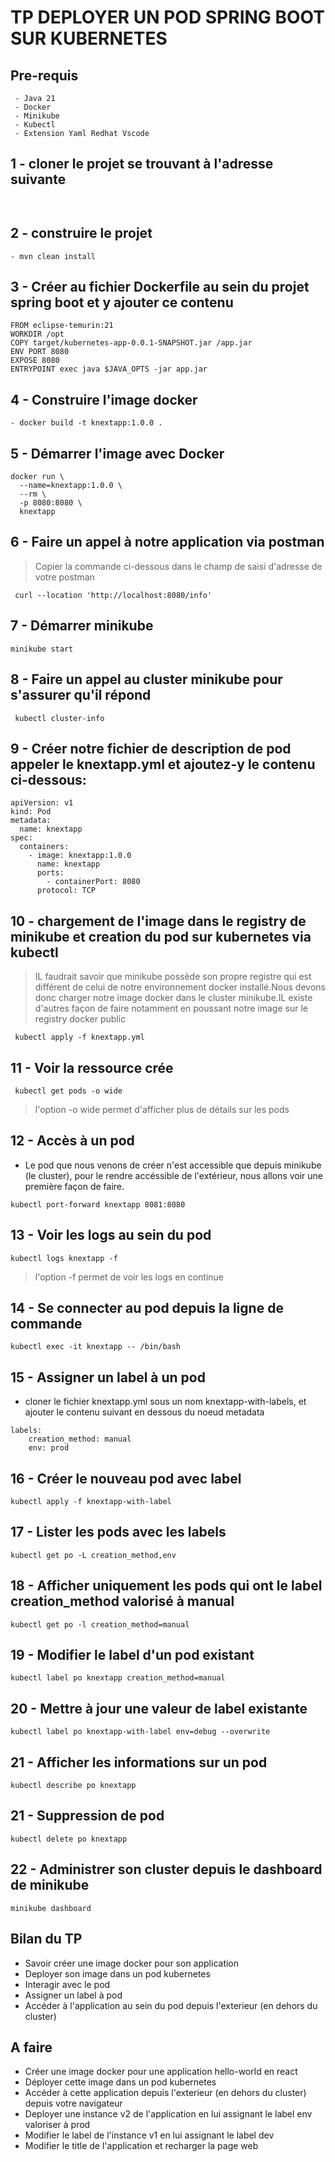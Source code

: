 # TP DEPLOYER UN POD SPRING BOOT SUR KUBERNETES

## Pre-requis
```
 - Java 21
 - Docker
 - Minikube
 - Kubectl
 - Extension Yaml Redhat Vscode
```

## 1 - cloner le projet se trouvant à l'adresse suivante
```
 
```
## 2 - construire le projet
```
- mvn clean install
```

## 3 - Créer au fichier Dockerfile au sein du projet spring boot et y ajouter ce contenu
```
FROM eclipse-temurin:21
WORKDIR /opt
COPY target/kubernetes-app-0.0.1-SNAPSHOT.jar /app.jar
ENV PORT 8080
EXPOSE 8080
ENTRYPOINT exec java $JAVA_OPTS -jar app.jar
```

## 4 - Construire l'image docker 
```
- docker build -t knextapp:1.0.0 .
```

## 5 - Démarrer l'image avec Docker
```
docker run \
  --name=knextapp:1.0.0 \
  --rm \
  -p 8080:8080 \
  knextapp
```

## 6 - Faire un appel à notre application via postman
> Copier la commande ci-dessous dans le champ de saisi d'adresse de votre postman
```
 curl --location 'http://localhost:8080/info'
```


## 7 - Démarrer minikube
```
minikube start
```
## 8 - Faire un appel au cluster minikube pour s'assurer qu'il répond
```
 kubectl cluster-info
```
## 9 - Créer notre fichier de description de pod appeler le knextapp.yml et ajoutez-y le contenu ci-dessous:
```
apiVersion: v1
kind: Pod
metadata:
  name: knextapp
spec:
  containers:
    - image: knextapp:1.0.0
      name: knextapp
      ports:
        - containerPort: 8080
      protocol: TCP

```
## 10 - chargement de l'image dans le registry de minikube et creation du pod sur kubernetes via kubectl
> IL faudrait savoir que minikube possède son propre registre qui est différent de celui de notre environnement docker installé.Nous devons donc charger notre image docker dans le cluster minikube.IL existe d'autres façon de faire notamment en poussant notre image sur le registry docker public
```
 kubectl apply -f knextapp.yml
```

## 11 - Voir la ressource crée
```
 kubectl get pods -o wide
```
> l'option -o wide permet d'afficher plus de détails sur les pods 
## 12 - Accès à un pod
*  Le pod que nous venons de créer n'est accessible que depuis minikube (le cluster), pour le rendre accéssible de l'extérieur, nous allons voir une 
 première façon de faire.
```
kubectl port-forward knextapp 8081:8080

```
## 13 - Voir les logs au sein du pod
```
kubectl logs knextapp -f
```
> l'option -f permet de voir les logs en continue

## 14 - Se connecter au pod depuis la ligne de commande
```
kubectl exec -it knextapp -- /bin/bash
```
## 15 - Assigner un label à un pod
* cloner le fichier knextapp.yml sous un nom knextapp-with-labels, et ajouter le contenu suivant en dessous du noeud metadata
```
labels:
    creation_method: manual
    env: prod
```
## 16 - Créer le nouveau pod avec label
```
kubectl apply -f knextapp-with-label
```
## 17 - Lister les pods avec les labels
```
kubectl get po -L creation_method,env
```
## 18 - Afficher uniquement les pods qui ont le label creation_method valorisé à manual
```
kubectl get po -l creation_method=manual
```
## 19 - Modifier le label d'un pod existant
```
kubectl label po knextapp creation_method=manual
```
## 20 - Mettre à jour une valeur de label existante
```
kubectl label po knextapp-with-label env=debug --overwrite
```

## 21 - Afficher les informations sur un pod
```
kubectl describe po knextapp
```

## 21 - Suppression de pod
```
kubectl delete po knextapp
```

## 22 - Administrer son cluster depuis le dashboard de minikube
```
minikube dashboard
```

## Bilan du TP
* Savoir créer une image docker pour son application
* Deployer son image dans un pod kubernetes
* Interagir avec le pod
* Assigner un label à pod
* Accéder à l'application au sein du pod depuis l'exterieur (en dehors du cluster)


## A faire
* Créer une image docker pour une application hello-world en react
* Déployer cette image dans un pod kubernetes
* Accéder à cette application depuis l'exterieur (en dehors du cluster) depuis votre navigateur
* Deployer une instance v2 de l'application en lui assignant le label env valoriser à prod
* Modifier le label de l'instance v1 en lui assignant le label dev
* Modifier le title de l'application et recharger la page web
